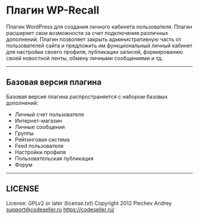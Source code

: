 # Плагин WP-Recall

Плагин WordPress для создания личного кабинета пользователя. 
Плагин расширяет свои возможности за счет подключения различных дополнений. 
Плагин позволяет закрыть административную часть от пользователей сайта и предложить им функциональный личный кабинет для настройки своего профиля, публикации записей, формированию своей новостной ленты, обмену личными сообщениями и тд.

---

## Базовая версия плагина

Базовая версия плагина распространяется с набором базовых дополнений:
- Личный счет пользователя
- Интернет-магазин
- Личные сообщения
- Группы
- Рейтинговая система
- Feed пользователя
- Настройки профиля
- Пользовательская публикация
- Форум

---

## LICENSE
License:     GPLv2 or later (license.txt)
Copyright 2012 Plechev Andrey <support@codeseller.ru>
https://codeseller.ru/


